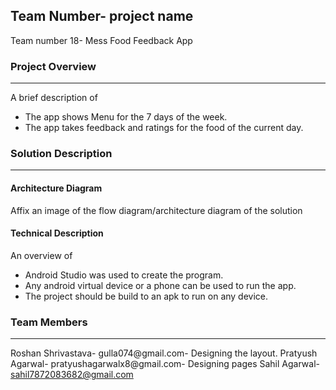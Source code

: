 ## Team Number- project name

Team number 18- Mess Food Feedback App

### Project Overview
----------------------------------

A brief description of 
* The app shows Menu for the 7 days of the week.
* The app takes feedback and ratings for the food of the current day.

### Solution Description
----------------------------------

#### Architecture Diagram

Affix an image of the flow diagram/architecture diagram of the solution

#### Technical Description

An overview of 
* Android Studio was used to create the program.
* Any android virtual device or a phone can be used to run the app.
* The project should be build to an apk to run on any device.

### Team Members
----------------------------------

Roshan Shrivastava- gulla074@gmail.com- Designing the layout.
Pratyush Agarwal-   pratyushagarwalx8@gmail.com- Designing pages
Sahil Agarwal-      sahil7872083682@gmail.com

